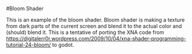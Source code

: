#Bloom Shader

This is an example of the bloom shader. Bloom shader is making a texture from dark parts of the current screen and blend it to the actual color and (should) blend it. This is a tentative of porting the XNA code from https://digitalerr0r.wordpress.com/2009/10/04/xna-shader-programming-tutorial-24-bloom/ to godot.
